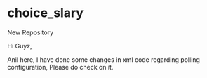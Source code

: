 # choice_slary
New Repository

Hi Guyz,

Anil here, I have done some changes in xml code regarding polling configuration,
Please do check on it.
